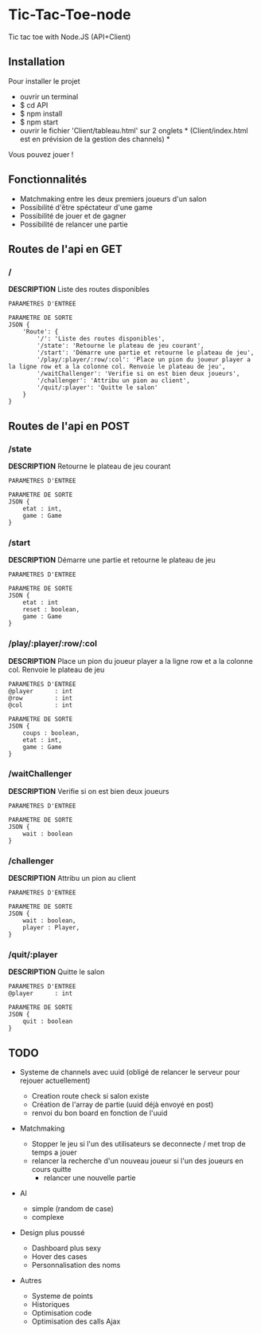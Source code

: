 # Tic-Tac-Toe-node
Tic tac toe with Node.JS (API+Client) 

## Installation
Pour installer le projet
- ouvrir un terminal
- $ cd API 
- $ npm install 
- $ npm start
- ouvrir le fichier 'Client/tableau.html' sur 2 onglets * (Client/index.html est en prévision de la gestion des channels) *

Vous pouvez jouer !

## Fonctionnalités

* Matchmaking entre les deux premiers joueurs d'un salon
* Possibilité d'être spéctateur d'une game
* Possibilité de jouer et de gagner
* Possibilité de relancer une partie

## Routes de l'api en GET
### /
**DESCRIPTION** Liste des routes disponibles

    PARAMETRES D'ENTREE

    PARAMETRE DE SORTE
    JSON {
        'Route': {
            '/': 'Liste des routes disponibles',
            '/state': 'Retourne le plateau de jeu courant',
            '/start': 'Démarre une partie et retourne le plateau de jeu',
            '/play/:player/:row/:col': 'Place un pion du joueur player a la ligne row et a la colonne col. Renvoie le plateau de jeu',
            '/waitChallenger': 'Verifie si on est bien deux joueurs',
            '/challenger': 'Attribu un pion au client',
            '/quit/:player': 'Quitte le salon'
        }
    }

## Routes de l'api en POST
### /state
**DESCRIPTION** Retourne le plateau de jeu courant

    PARAMETRES D'ENTREE

    PARAMETRE DE SORTE
    JSON {
        etat : int,
        game : Game
    }

### /start
**DESCRIPTION** Démarre une partie et retourne le plateau de jeu

    PARAMETRES D'ENTREE

    PARAMETRE DE SORTE
    JSON {
        etat : int
        reset : boolean,
        game : Game
    }

### /play/:player/:row/:col
**DESCRIPTION** Place un pion du joueur player a la ligne row et a la colonne col. Renvoie le plateau de jeu

    PARAMETRES D'ENTREE
    @player      : int
    @row         : int
    @col         : int

    PARAMETRE DE SORTE
    JSON {
        coups : boolean,
        etat : int,
        game : Game       
    }

### /waitChallenger
**DESCRIPTION** Verifie si on est bien deux joueurs

    PARAMETRES D'ENTREE

    PARAMETRE DE SORTE
    JSON {
        wait : boolean    
    }

### /challenger
**DESCRIPTION** Attribu un pion au client

    PARAMETRES D'ENTREE

    PARAMETRE DE SORTE
    JSON {
        wait : boolean,
        player : Player,      
    }

###  /quit/:player
**DESCRIPTION** Quitte le salon

    PARAMETRES D'ENTREE
    @player      : int

    PARAMETRE DE SORTE
    JSON {
        quit : boolean      
    }

## TODO

* Systeme de channels avec uuid (obligé de relancer le serveur pour rejouer actuellement)
    * Creation route check si salon existe
    * Création de l'array de partie (uuid déjà envoyé en post)
    * renvoi du bon board en fonction de l'uuid

* Matchmaking 
    * Stopper le jeu si l'un des utilisateurs se deconnecte / met trop de temps a jouer
    * relancer la recherche d'un nouveau joueur si l'un des joueurs en cours quitte 
        * relancer une nouvelle partie
* AI
    * simple (random de case)
    * complexe

* Design plus poussé 
    * Dashboard plus sexy
    * Hover des cases 
    * Personnalisation des noms

* Autres
    * Systeme de points
    * Historiques
    * Optimisation code 
    * Optimisation des calls Ajax
